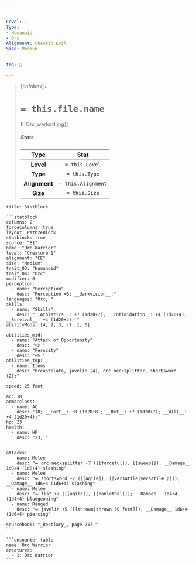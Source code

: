 ```yaml
---


Level: 1
Type:
- Humanoid
- Orc
Alignment: Chaotic Evil
Size: Medium


tag: 👹

---
```


> [!infobox]+
> #  `= this.file.name`
> ![[Orc_warlord.jpg]]
> ##### Stats
> Type | Stat |
> :---:|:---:|
> **Level** | `= this.Level` |
> **Type** | `= this.Type` |
> **Alignment** | `= this.Alignment` |
> **Size** | `= this.Size` |



````ad-info
title: Statblock

```statblock
columns: 2
forcecolumns: true
layout: Path2eBlock
statblock: true
source: "B1"
name: "Orc Warrior"
level: "Creature 1"
alignment: "CE"
size: "Medium"
trait_03: "Humanoid"
trait_04: "Orc"
modifier: 6
perception:
  - name: "Perception"
    desc: "Perception +6; __darkvision__;"
languages: "Orc; "
skills:
  - name: "Skills"
    desc: "__Athletics__: +7 (1d20+7); __Intimidation__: +4 (1d20+4); __Survival__: +4 (1d20+4); "
abilityMods: [4, 2, 3, -1, 1, 0]

abilities_mid:
  - name: "Attack of Opportunity"
    desc: "⬲ "
  - name: "Ferocity"
    desc: "⬲ "
abilities_top:
  - name: Items
    desc: "breastplate, javelin (4), orc necksplitter, shortsword (2);"

speed: 25 feet

ac: 18
armorclass:
  - name: AC
    desc: "18; __Fort__: +8 (1d20+8); __Ref__: +7 (1d20+7); __Will__: +4 (1d20+4);"
hp: 23
health:
  - name: HP
    desc: "23; "


attacks:
  - name: Melee
    desc: "⬻ orc necksplitter +7 ([[forceful]], [[sweep]]); __Damage__ 1d8+4 (1d8+4) slashing"
  - name: Melee
    desc: "⬻ shortsword +7 ([[agile]], [[versatile|versatile p]]); __Damage__ 1d6+4 (1d6+4) slashing"
  - name: Melee
    desc: "⬻ fist +7 ([[agile]], [[nonlethal]]); __Damage__ 1d4+4 (1d4+4) bludgeoning"
  - name: Ranged
    desc: "⬻ javelin +5 ([[thrown|thrown 30 feet]]); __Damage__ 1d6+4 (1d6+4) piercing"

sourcebook: "_Bestiary_, page 257."
```

```encounter-table
name: Orc Warrior
creatures:
  - 1: Orc Warrior
```

````


